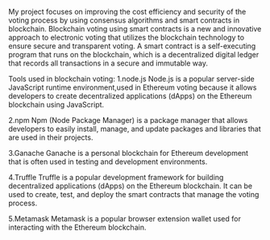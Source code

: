 My project focuses on improving the cost efficiency and security of the voting process by using consensus algorithms and smart contracts in blockchain.
Blockchain voting using smart contracts is a new and innovative approach to electronic voting that utilizes the blockchain technology to ensure secure and transparent voting. A smart contract is a self-executing program that runs on the blockchain, which is a decentralized digital ledger that records all transactions in a secure and immutable way.




Tools used in blockchain voting:
1.node.js
Node.js is a popular server-side JavaScript runtime environment,used in Ethereum voting because it allows developers to create decentralized applications (dApps) on the Ethereum blockchain using JavaScript.


2.npm
Npm (Node Package Manager) is a package manager that allows developers to easily install, manage, and update packages and libraries that are used in their projects.


3.Ganache
Ganache is a personal blockchain for Ethereum development that is often used in testing and development environments.


4.Truffle 
Truffle is a popular development framework for building decentralized applications (dApps) on the Ethereum blockchain. It can be used to create, test, and deploy the smart contracts that manage the voting process.  


5.Metamask
Metamask is a popular browser extension wallet used for interacting with the Ethereum blockchain.


   

